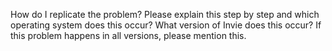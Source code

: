 How do I replicate the problem?
Please explain this step by step and which operating system does this occur?
What version of Invie does this occur?
If this problem happens in all versions, please mention this.
